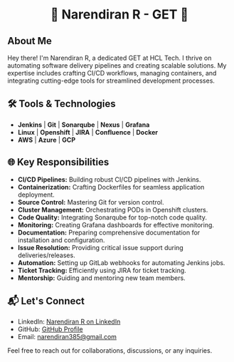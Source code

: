 <!-- Header Section -->
<h1 align="center">🚀 Narendiran R - GET 🚀</h1>

<!-- About Me Section -->
## About Me

Hey there! I'm Narendiran R, a dedicated GET at HCL Tech. I thrive on automating software delivery pipelines and creating scalable solutions. My expertise includes crafting CI/CD workflows, managing containers, and integrating cutting-edge tools for streamlined development processes.

<!-- Tools & Technologies Section -->
## 🛠️ Tools & Technologies

- **Jenkins** | **Git** | **Sonarqube** | **Nexus** | **Grafana**
- **Linux** | **Openshift** | **JIRA** | **Confluence** | **Docker**
- **AWS** | **Azure** | **GCP**

<!-- Key Responsibilities Section -->
## 🌐 Key Responsibilities

- **CI/CD Pipelines:** Building robust CI/CD pipelines with Jenkins.
- **Containerization:** Crafting Dockerfiles for seamless application deployment.
- **Source Control:** Mastering Git for version control.
- **Cluster Management:** Orchestrating PODs in Openshift clusters.
- **Code Quality:** Integrating Sonarqube for top-notch code quality.
- **Monitoring:** Creating Grafana dashboards for effective monitoring.
- **Documentation:** Preparing comprehensive documentation for installation and configuration.
- **Issue Resolution:** Providing critical issue support during deliveries/releases.
- **Automation:** Setting up GitLab webhooks for automating Jenkins jobs.
- **Ticket Tracking:** Efficiently using JIRA for ticket tracking.
- **Mentorship:** Guiding and mentoring new team members.

<!-- Contact Section -->
## 📬 Let's Connect

- LinkedIn: [Narendiran R on LinkedIn](www.linkedin.com/in/narendiran-r-919b07171)
- GitHub: [GitHub Profile](https://github.com/NARENDIR)
- Email: narendiran385@gmail.com

Feel free to reach out for collaborations, discussions, or any inquiries.

